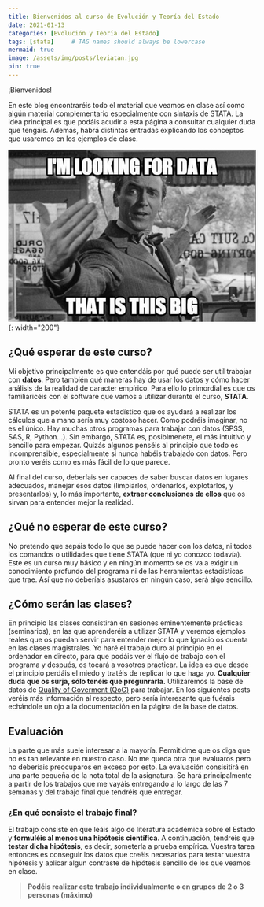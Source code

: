 ```yaml
---
title: Bienvenidos al curso de Evolución y Teoría del Estado
date: 2021-01-13
categories: [Evolución y Teoría del Estado]
tags: [stata]     # TAG names should always be lowercase
mermaid: true
image: /assets/img/posts/leviatan.jpg
pin: true
---
```


¡Bienvenidos!

En este blog encontraréis todo el material que veamos en clase así como algún material complementario especialmente con sintaxis de STATA. La idea principal es que podáis acudir a esta página a consultar cualquier duda que tengáis. Además, habrá distintas entradas explicando los conceptos que usaremos en los ejemplos de clase.

![I'm looking for data this big](/assets/img/posts/Bws7vMhIIAAFK9R.jpg){: width="200"}

## ¿Qué esperar de este curso?

Mi objetivo principalmente es que entendáis por qué puede ser util trabajar con **datos**. Pero también qué maneras hay de usar los datos y cómo hacer análisis de la realidad de caracter empírico. Para ello lo primordial es que os familiaricéis con el software que vamos a utilizar durante el curso, **STATA**.

STATA es un potente paquete estadístico que os ayudará a realizar los cálculos que a mano sería muy costoso hacer. Como podréis imaginar, no es el único. Hay muchas otros programas para trabajar con datos (SPSS, SAS, R, Python...). Sin embargo, STATA es, posiblmenete, el más intuitivo y sencillo para empezar. Quizás algunos penséis al principio que todo es incomprensible, especialmente si nunca habéis trabajado con datos. Pero pronto veréis como es más fácil de lo que parece.

Al final del curso, deberíais ser capaces de saber buscar datos en lugares adecuados, manejar esos datos (limpiarlos, ordenarlos, explotarlos, y presentarlos) y, lo más importante, **extraer conclusiones de ellos** que os sirvan para entender mejor la realidad.

## ¿Qué no esperar de este curso?

No pretendo que sepáis todo lo que se puede hacer con los datos, ni todos los comandos o utilidades que tiene STATA (que ni yo conozco todavía). Este es un curso muy básico y en ningún momento se os va a exigir un conocimiento profundo del programa ni de las herramientas estadísticas que trae. Así que no deberíais asustaros en ningún caso, será algo sencillo.

## ¿Cómo serán las clases?

En principio las clases consistirán en sesiones eminentemente prácticas (seminarios), en las que aprenderéis a utilizar STATA y veremos ejemplos reales que os puedan servir para entender mejor lo que Ignacio os cuenta en las clases magistrales. Yo haré el trabajo duro al principio en el ordenador en directo, para que podáis ver el flujo de trabajo con el programa y después, os tocará a vosotros practicar. La idea es que desde el principio perdáis el miedo y tratéis de replicar lo que haga yo. **Cualquier duda que os surja, sólo tenéis que pregunrarla.**
Utilizaremos la base de datos de [Quality of Goverment (QoG)](https://www.gu.se/en/quality-government) para trabajar. En los siguientes posts veréis más información al respecto, pero sería interesante que fuérais echándole un ojo a la documentación en la página de la base de datos.

## Evaluación

La parte que más suele interesar a la mayoría. Permitidme que os diga que no es tan relevante en nuestro caso. No me queda otra que evaluaros pero no deberíais preocuparos en exceso por esto. La evaluación consisitirá en una parte pequeña de la nota total de la asignatura. Se hará principalmente a partir de los trabajos que me vayáis entregando a lo largo de las 7 semanas y del trabajo final que tendréis que entregar.

### ¿En qué consiste el trabajo final?

El trabajo consiste en que leáis algo de literatura académica sobre el Estado y **formuléis al menos una hipótesis científica**. A continuación, tendréis que **testar dicha hipótesis**, es decir, someterla a prueba empírica. Vuestra tarea entonces es conseguir los datos que creéis necesarios para testar vuestra hipótesis y aplicar algun contraste de hipótesis sencillo de los que veamos en clase.

> **Podéis realizar este trabajo individualmente o en grupos de 2 o 3 personas (máximo)**

